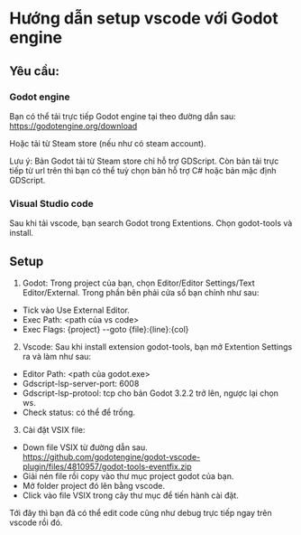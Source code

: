 # Hướng dẫn setup vscode với Godot engine
## Yêu cầu:
### Godot engine
Bạn có thể tải trực tiếp Godot engine tại theo đường dẫn sau:
https://godotengine.org/download

Hoặc tải từ Steam store (nếu như có steam account).

Lưu ý: Bản Godot tải từ Steam store chỉ hỗ trợ GDScript. Còn bản tải trực tiếp từ url trên thì bạn có thể tuỳ chọn bản hỗ trợ C# hoặc bản mặc định GDScript.

### Visual Studio code
Sau khi tải vscode, bạn search Godot trong Extentions.
Chọn godot-tools và install.

## Setup
1. Godot:
Trong project của bạn, chọn Editor/Editor Settings/Text Editor/External.
Trong phần bên phải cửa sổ bạn chỉnh như sau:
- Tick vào Use External Editor.
- Exec Path: <path của vs code>
- Exec Flags: {project} --goto {file}:{line}:{col}

2. Vscode:
Sau khi install extension godot-tools, bạn mở Extention Settings ra và làm như sau:
- Editor Path: <path của godot.exe>
- Gdscript-lsp-server-port: 6008
- Gdscript-lsp-protool: tcp cho bản Godot 3.2.2 trở lên, ngược lại chọn ws.
- Check status: có thể để trống.

3. Cài đặt VSIX file:
- Down file VSIX từ đường dẫn sau.
https://github.com/godotengine/godot-vscode-plugin/files/4810957/godot-tools-eventfix.zip
- Giải nén file rồi copy vào thư mục project godot của bạn.
- Mở folder project đó lên bằng vscode.
- Click vào file VSIX trong cây thư mục để tiến hành cài đặt.

Tới đây thì bạn đã có thể edit code cũng như debug trực tiếp ngay trên vscode rồi đó.